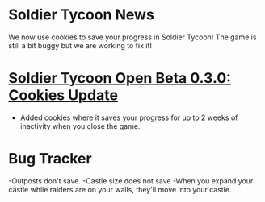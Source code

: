 # Soldier Tycoon News
We now use cookies to save your progress in Soldier Tycoon! The game is still a bit buggy but we are working to fix it!

# [Soldier Tycoon Open Beta 0.3.0: Cookies Update](https://gcreeper00.github.io/Soldier-Tycoon/)
- Added cookies where it saves your progress for up to 2 weeks of inactivity when you close the game.

# Bug Tracker
-Outposts don't save.
-Castle size does not save
-When you expand your castle while raiders are on your walls, they'll move into your castle.
